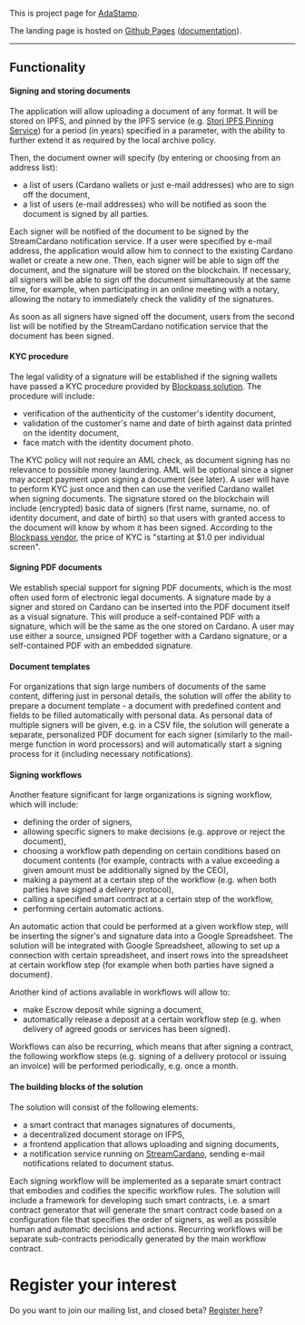 
This is project page for [AdaStamp](https://cardano.ideascale.com/c/idea/414067).

The landing page is hosted on [Github Pages](https://pages.github.com) ([documentation](https://docs.github.com/en/pages)).

---
## Functionality
#### Signing and storing documents

The application will allow uploading a document of any format. It will be stored on IPFS, and pinned by the IPFS service (e.g. [Storj IPFS Pinning Service](https://docs.storj.io/dcs/how-tos/storj-ipfs-pinning-service-beta/)) for a period (in years) specified in a parameter, with the ability to further extend it as required by the local archive policy.

Then, the document owner will specify (by entering or choosing from an address list):

- a list of users (Cardano wallets or just e-mail addresses) who are to sign off the document,
- a list of users (e-mail addresses) who will be notified as soon the document is signed by all parties.


Each signer will be notified of the document to be signed by the StreamCardano notification service. If a user were specified by e-mail address, the application would allow him to connect to the existing Cardano wallet or create a new one. Then, each signer will be able to sign off the document, and the signature will be stored on the blockchain. If necessary, all signers will be able to sign off the document simultaneously at the same time, for example, when participating in an online meeting with a notary, allowing the notary to immediately check the validity of the signatures.

As soon as all signers have signed off the document, users from the second list will be notified by the StreamCardano notification service that the document has been signed.

#### KYC procedure

The legal validity of a signature will be established if the signing wallets have passed a KYC procedure provided by [Blockpass solution](https://www.blockpass.org/2022/04/20/blockpass-partners-with-emurgo-to-provide-on-chain-kyc-to-cardano-blockchain-ecosystem). The procedure will include:

- verification of the authenticity of the customer's identity document,
- validation of the customer's name and date of birth against data printed on the identity document,
- face match with the identity document photo.

The KYC policy will not require an AML check, as document signing has no relevance to possible money laundering. AML will be optional since a signer may accept payment upon signing a document (see later). A user will have to perform KYC just once and then can use the verified Cardano wallet when signing documents. The signature stored on the blockchain will include (encrypted) basic data of signers (first name, surname, no. of identity document, and date of birth) so that users with granted access to the document will know by whom it has been signed. According to the [Blockpass vendor](https://www.blockpass.org/2020/10/20/limited-offer-kyc-aml-screening-sale), the price of KYC is "starting at $1.0 per individual screen".

#### Signing PDF documents
We establish special support for signing PDF documents, which is the most often used form of electronic legal documents. A signature made by a signer and stored on Cardano can be inserted into the PDF document itself as a visual signature. This will produce a self-contained PDF with a signature, which will be the same as the one stored on Cardano. A user may use either a source, unsigned PDF together with a Cardano signature, or a self-contained PDF with an embedded signature.
#### Document templates

For organizations that sign large numbers of documents of the same content, differing just in personal details, the solution will offer the ability to prepare a document template - a document with predefined content and fields to be filled automatically with personal data. As personal data of multiple signers will be given, e.g. in a CSV file, the solution will generate a separate, personalized PDF document for each signer (similarly to the mail-merge function in word processors) and will automatically start a signing process for it (including necessary notifications).

#### Signing workflows

Another feature significant for large organizations is signing workflow, which will include:

- defining the order of signers,
- allowing specific signers to make decisions (e.g. approve or reject the document),
- choosing a workflow path depending on certain conditions based on document contents (for example, contracts with a value exceeding a given amount must be additionally signed by the CEO),
- making a payment at a certain step of the workflow (e.g. when both parties have signed a delivery protocol),
- calling a specified smart contract at a certain step of the workflow,
- performing certain automatic actions.

An automatic action that could be performed at a given workflow step, will be inserting the signer's and signature data into a Google Spreadsheet. The solution will be integrated with Google Spreadsheet, allowing to set up a connection with certain spreadsheet, and insert rows into the spreadsheet at certain workflow step (for example when both parties have signed a document).

Another kind of actions available in workflows will allow to:

- make Escrow deposit while signing a document,
- automatically release a deposit at a certain workflow step (e.g. when delivery of agreed goods or services has been signed).

Workflows can also be recurring, which means that after signing a contract, the following workflow steps (e.g. signing of a delivery protocol or issuing an invoice) will be performed periodically, e.g. once a month.

#### The building blocks of the solution

The solution will consist of the following elements:

- a smart contract that manages signatures of documents,
- a decentralized document storage on IFPS,
- a frontend application that allows uploading and signing documents,
- a notification service running on [StreamCardano](https://cardano.ideascale.com/c/idea/396549), sending e-mail notifications related to document status.

Each signing workflow will be implemented as a separate smart contract that embodies and codifies the specific workflow rules. The solution will include a framework for developing such smart contracts, i.e. a smart contract generator that will generate the smart contract code based on a configuration file that specifies the order of signers, as well as possible human and automatic decisions and actions. Recurring workflows will be separate sub-contracts periodically generated by the main workflow contract.

# Register your interest

Do you want to join our mailing list, and closed beta? [Register here](mail-to:adastamp@migamake.com)?
